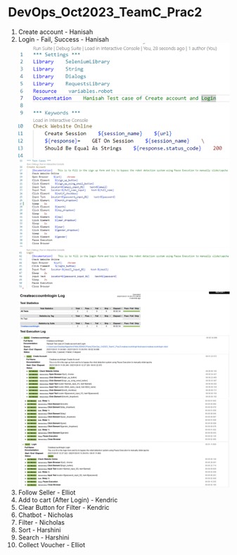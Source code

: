 # DevOps_Oct2023_TeamC_Prac2
1. Create account - Hanisah
2. Login - Fail, Success - Hanisah
![alt text](/screenshots/hanisah_1.png)
![alt text](/screenshots/hanisah_2.png)
![alt text](/screenshots/hanisah_3.png)
![alt text](/screenshots/hanisah_4.png)
![alt text](/screenshots/hanisah_5.png)
3. Follow Seller - Elliot
4. Add to cart (After Login) - Kendric
5.  Clear Button for Filter - Kendric
6.  Chatbot - Nicholas
7.  Filter - Nicholas
8.  Sort - Harshini
9.  Search - Harshini
10.  Collect Voucher - Elliot